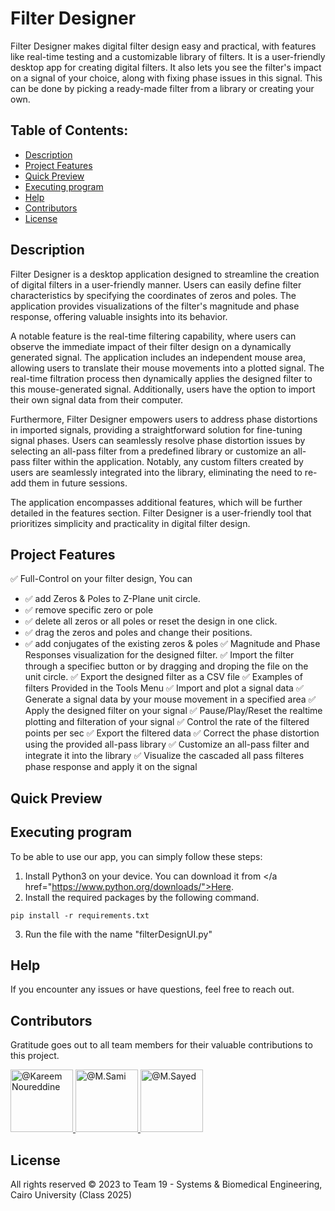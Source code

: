 # Filter Designer

Filter Designer makes digital filter design easy and practical, with features like real-time testing and a customizable library of filters. It is a user-friendly desktop app for creating digital filters. It also lets you see the filter's impact on a signal of your choice, along with fixing phase issues in this signal. This can be done by picking a ready-made filter from a library or creating your own.

## Table of Contents:
- [Description](#description)
- [Project Features](#project-features)
- [Quick Preview](#quick-preview)
- [Executing program](#executing-program)
- [Help](#Help)
- [Contributors](#contributors)
- [License](#license)

## Description

Filter Designer is a desktop application designed to streamline the creation of digital filters in a user-friendly manner. Users can easily define filter characteristics by specifying the coordinates of zeros and poles. The application provides visualizations of the filter's magnitude and phase response, offering valuable insights into its behavior.

A notable feature is the real-time filtering capability, where users can observe the immediate impact of their filter design on a dynamically generated signal. The application includes an independent mouse area, allowing users to translate their mouse movements into a plotted signal. The real-time filtration process then dynamically applies the designed filter to this mouse-generated signal. Additionally, users have the option to import their own signal data from their computer.

Furthermore, Filter Designer empowers users to address phase distortions in imported signals, providing a straightforward solution for fine-tuning signal phases. Users can seamlessly resolve phase distortion issues by selecting an all-pass filter from a predefined library or customize an all-pass filter within the application. Notably, any custom filters created by users are seamlessly integrated into the library, eliminating the need to re-add them in future sessions.

The application encompasses additional features, which will be further detailed in the features section. Filter Designer is a user-friendly tool that prioritizes simplicity and practicality in digital filter design.

## Project Features
:white_check_mark: Full-Control on your filter design, You can
- :white_check_mark: add Zeros & Poles to Z-Plane unit circle.
- :white_check_mark: remove specific zero or pole
- :white_check_mark: delete all zeros or all poles or reset the design in one click.
- :white_check_mark: drag the zeros and poles and change their positions.
- :white_check_mark: add conjugates of the existing zeros & poles
:white_check_mark: Magnitude and Phase Responses visualization for the designed filter.
:white_check_mark: Import the filter through a specifiec button or by dragging and droping the file on the unit circle.
:white_check_mark: Export the designed filter as a CSV file
:white_check_mark: Examples of filters Provided in the Tools Menu
:white_check_mark: Import and plot a signal data
:white_check_mark: Generate a signal data by your mouse movement in a specified area
:white_check_mark: Apply the designed filter on your signal
:white_check_mark: Pause/Play/Reset the realtime plotting and filteration of your signal
:white_check_mark: Control the rate of the filtered points per sec
:white_check_mark: Export the filtered data
:white_check_mark: Correct the phase distortion using the provided all-pass library
:white_check_mark: Customize an all-pass filter and integrate it into the library
:white_check_mark: Visualize the cascaded all pass filteres phase response and apply it on the signal

## Quick Preview

## Executing program

To be able to use our app, you can simply follow these steps:
1. Install Python3 on your device. You can download it from </a href="https://www.python.org/downloads/">Here<a>.
2. Install the required packages by the following command.
```
pip install -r requirements.txt
```
3. Run the file with the name "filterDesignUI.py"

## Help

If you encounter any issues or have questions, feel free to reach out.

## Contributors

Gratitude goes out to all team members for their valuable contributions to this project.

<div align="left">
  <a href="https://github.com/cln-Kafka">
    <img src="https://avatars.githubusercontent.com/u/100665578?v=4" width="100px" alt="@Kareem Noureddine">
  </a>
  <a href="https://github.com/1MuhammadSami1">
    <img src="https://avatars.githubusercontent.com/u/139786587?v=4" width="100px" alt="@M.Sami">
  </a>
  <a href="https://github.com/MohamedSayedDiab">
    <img src="https://avatars.githubusercontent.com/u/90231744?v=4" width="100px" alt="@M.Sayed">
  </a>
</div>

## License

All rights reserved © 2023 to Team 19 - Systems & Biomedical Engineering, Cairo University (Class 2025)
